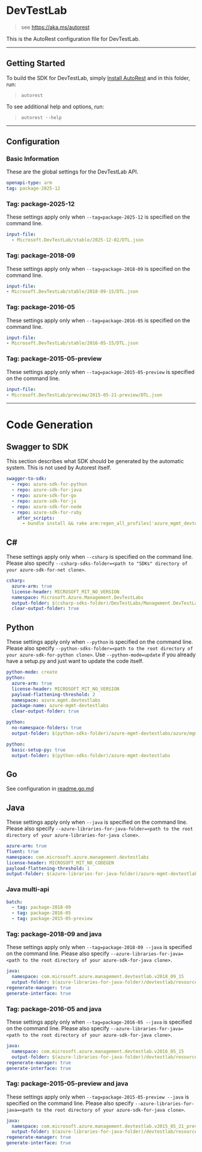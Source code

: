 # DevTestLab

> see https://aka.ms/autorest

This is the AutoRest configuration file for DevTestLab.

---

## Getting Started

To build the SDK for DevTestLab, simply [Install AutoRest](https://aka.ms/autorest/install) and in this folder, run:

> `autorest`

To see additional help and options, run:

> `autorest --help`

---

## Configuration

### Basic Information

These are the global settings for the DevTestLab API.

``` yaml
openapi-type: arm
tag: package-2025-12
```


### Tag: package-2025-12

These settings apply only when `--tag=package-2025-12` is specified on the command line.

```yaml $(tag) == 'package-2025-12'
input-file:
  - Microsoft.DevTestLab/stable/2025-12-02/DTL.json
```
### Tag: package-2018-09

These settings apply only when `--tag=package-2018-09` is specified on the command line.

``` yaml $(tag) == 'package-2018-09'
input-file:
- Microsoft.DevTestLab/stable/2018-09-15/DTL.json
```

### Tag: package-2016-05

These settings apply only when `--tag=package-2016-05` is specified on the command line.

``` yaml $(tag) == 'package-2016-05'
input-file:
- Microsoft.DevTestLab/stable/2016-05-15/DTL.json
```

### Tag: package-2015-05-preview

These settings apply only when `--tag=package-2015-05-preview` is specified on the command line.

``` yaml $(tag) == 'package-2015-05-preview'
input-file:
- Microsoft.DevTestLab/preview/2015-05-21-preview/DTL.json
```

---

# Code Generation

## Swagger to SDK

This section describes what SDK should be generated by the automatic system.
This is not used by Autorest itself.

``` yaml $(swagger-to-sdk)
swagger-to-sdk:
  - repo: azure-sdk-for-python
  - repo: azure-sdk-for-java
  - repo: azure-sdk-for-go
  - repo: azure-sdk-for-js
  - repo: azure-sdk-for-node
  - repo: azure-sdk-for-ruby
    after_scripts:
      - bundle install && rake arm:regen_all_profiles['azure_mgmt_devtestlabs']
```

## C#

These settings apply only when `--csharp` is specified on the command line.
Please also specify `--csharp-sdks-folder=<path to "SDKs" directory of your azure-sdk-for-net clone>`.

``` yaml $(csharp)
csharp:
  azure-arm: true
  license-header: MICROSOFT_MIT_NO_VERSION
  namespace: Microsoft.Azure.Management.DevTestLabs
  output-folder: $(csharp-sdks-folder)/DevTestLabs/Management.DevTestLabs/Generated
  clear-output-folder: true
```

## Python

These settings apply only when `--python` is specified on the command line.
Please also specify `--python-sdks-folder=<path to the root directory of your azure-sdk-for-python clone>`.
Use `--python-mode=update` if you already have a setup.py and just want to update the code itself.

``` yaml $(python)
python-mode: create
python:
  azure-arm: true
  license-header: MICROSOFT_MIT_NO_VERSION
  payload-flattening-threshold: 2
  namespace: azure.mgmt.devtestlabs
  package-name: azure-mgmt-devtestlabs
  clear-output-folder: true
```

``` yaml $(python) && $(python-mode) == 'update'
python:
  no-namespace-folders: true
  output-folder: $(python-sdks-folder)/azure-mgmt-devtestlabs/azure/mgmt/devtestlabs
```

``` yaml $(python) && $(python-mode) == 'create'
python:
  basic-setup-py: true
  output-folder: $(python-sdks-folder)/azure-mgmt-devtestlabs
```

## Go

See configuration in [readme.go.md](./readme.go.md)

## Java

These settings apply only when `--java` is specified on the command line.
Please also specify `--azure-libraries-for-java-folder=<path to the root directory of your azure-libraries-for-java clone>`.

``` yaml $(java)
azure-arm: true
fluent: true
namespace: com.microsoft.azure.management.devtestlabs
license-header: MICROSOFT_MIT_NO_CODEGEN
payload-flattening-threshold: 1
output-folder: $(azure-libraries-for-java-folder)/azure-mgmt-devtestlabs
```

### Java multi-api

``` yaml $(java) && $(multiapi)
batch:
  - tag: package-2018-09
  - tag: package-2016-05
  - tag: package-2015-05-preview
```

### Tag: package-2018-09 and java

These settings apply only when `--tag=package-2018-09 --java` is specified on the command line.
Please also specify `--azure-libraries-for-java=<path to the root directory of your azure-sdk-for-java clone>`.

``` yaml $(tag) == 'package-2018-09' && $(java) && $(multiapi)
java:
  namespace: com.microsoft.azure.management.devtestlab.v2018_09_15
  output-folder: $(azure-libraries-for-java-folder)/devtestlab/resource-manager/v2018_09_15
regenerate-manager: true
generate-interface: true
```

### Tag: package-2016-05 and java

These settings apply only when `--tag=package-2016-05 --java` is specified on the command line.
Please also specify `--azure-libraries-for-java=<path to the root directory of your azure-sdk-for-java clone>`.

``` yaml $(tag) == 'package-2016-05' && $(java) && $(multiapi)
java:
  namespace: com.microsoft.azure.management.devtestlab.v2016_05_15
  output-folder: $(azure-libraries-for-java-folder)/devtestlab/resource-manager/v2016_05_15
regenerate-manager: true
generate-interface: true
```

### Tag: package-2015-05-preview and java

These settings apply only when `--tag=package-2015-05-preview --java` is specified on the command line.
Please also specify `--azure-libraries-for-java=<path to the root directory of your azure-sdk-for-java clone>`.

``` yaml $(tag) == 'package-2015-05-preview' && $(java) && $(multiapi)
java:
  namespace: com.microsoft.azure.management.devtestlab.v2015_05_21_preview
  output-folder: $(azure-libraries-for-java-folder)/devtestlab/resource-manager/v2015_05_21_preview
regenerate-manager: true
generate-interface: true
```
